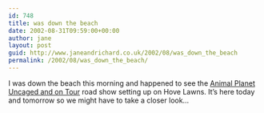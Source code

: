 ```yaml
---
id: 748
title: was down the beach
date: 2002-08-31T09:59:00+00:00
author: jane
layout: post
guid: http://www.janeandrichard.co.uk/2002/08/was_down_the_beach
permalink: /2002/08/was_down_the_beach/
---
```

I was down the beach this morning and happened to see the [Animal Planet Uncaged and on Tour](http://www.discoveryanimalplanet.co.uk/animalplanet/features/roadshow/index.html) road show setting up on Hove Lawns. It&#8217;s here today and tomorrow so we might have to take a closer look&#8230;